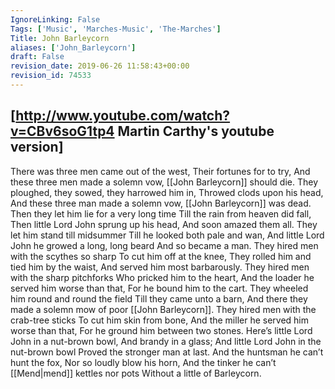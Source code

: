 ```yaml
---
IgnoreLinking: False
Tags: ['Music', 'Marches-Music', 'The-Marches']
Title: John Barleycorn
aliases: ['John_Barleycorn']
draft: False
revision_date: 2019-06-26 11:58:43+00:00
revision_id: 74533
---
```


[http://www.youtube.com/watch?v=CBv6soG1tp4 Martin Carthy's youtube version]
--------
There was three men came out of the west,
Their fortunes for to try,
And these three men made a solemn vow,
[[John Barleycorn]] should die.
They ploughed, they sowed, they harrowed him in,
Throwed clods upon his head,
And these three man made a solemn vow,
[[John Barleycorn]] was dead.
Then they let him lie for a very long time
Till the rain from heaven did fall,
Then little Lord John sprung up his head,
And soon amazed them all.
They let him stand till midsummer
Till he looked both pale and wan,
And little Lord John he growed a long, long beard
And so became a man.
They hired men with the scythes so sharp
To cut him off at the knee,
They rolled him and tied him by the waist,
And served him most barbarously.
They hired men with the sharp pitchforks
Who pricked him to the heart,
And the loader he served him worse than that,
For he bound him to the cart.
They wheeled him round and round the field
Till they came unto a barn,
And there they made a solemn mow of poor [[John Barleycorn]].
They hired men with the crab-tree sticks
To cut him skin from bone,
And the miller he served him worse than that,
For he ground him between two stones.
Here’s little Lord John in a nut-brown bowl,
And brandy in a glass;
And little Lord John in the nut-brown bowl
Proved the stronger man at last.
And the huntsman he can’t hunt the fox,
Nor so loudly blow his horn,
And the tinker he can’t [[Mend|mend]] kettles nor pots
Without a little of Barleycorn.